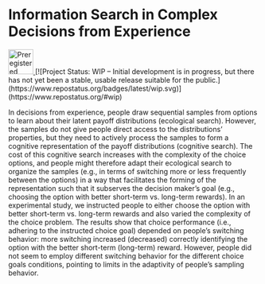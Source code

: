# Information Search in Complex Decisions from Experience

<a href="https://osf.io/fv6yn">
  <img src="https://upload.wikimedia.org/wikipedia/commons/f/fc/Preregistered_large_color_%28vector%29.svg" alt="Preregistered" width="50" />
</a>
[![Project Status: WIP – Initial development is in progress, but there has not yet been a stable, usable release suitable for the public.](https://www.repostatus.org/badges/latest/wip.svg)](https://www.repostatus.org/#wip)

In decisions from experience, people draw sequential samples from options to learn about their latent payoff distributions (ecological search). 
However, the samples do not give people direct access to the distributions’ properties, but they need to actively process the samples to form a cognitive representation of the payoff distributions (cognitive search). 
The cost of this cognitive search increases with the complexity of the choice options, and people might therefore adapt their ecological search to organize the samples (e.g., in terms of switching more or less frequently between the options) in a way that facilitates the forming of the representation such that it subserves the decision maker’s goal (e.g., choosing the option with better short-term vs. long-term rewards). 
In an experimental study, we instructed people to either choose the option with better short-term vs. long-term rewards and also varied the complexity of the choice problem. 
The results show that choice performance (i.e., adhering to the instructed choice goal) depended on people’s switching behavior: more switching increased (decreased) correctly identifying the option with the better short-term (long-term) reward. 
However, people did not seem to employ different switching behavior for the different choice goals conditions, pointing to limits in the adaptivity of people’s sampling behavior.
